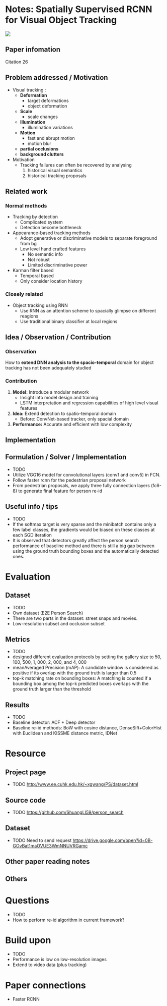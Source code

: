 # Notes: Spatially Supervised RCNN for Visual Object Tracking
![](https://img.shields.io/badge/status-Under_construction-orange.svg?style=flat-square)

## Paper infomation
Citation 26

## Problem addressed / Motivation
 - Visual tracking : 
    - **Deformation**
        - target deformations
        - object deformation
    - **Scale**
        - scale changes
    - **Illumination**
        - illumination variations
    - **Motion**
        - fast and abrupt motion
        - motion blur
    - **partial occlusions**
    - **background clutters**
 - Motivation
    - Tracking failures can often be recovered by analysing
        1. historical visual semantics
        2. historical tracking proposals
    

## Related work
### Normal methods
 - Tracking by detection
    - Complicated system
    - Detection become bottleneck
 - Appearance-based tracking methods
    - Adopt generative or discriminative models to separate foreground from bg
    - Low level hand crafted features
        - No semantic info 
        - Not robust
        - Limited discriminative power
 - Karman filter based
    - Temporal based
    - Only consider location history 
### Closely related
 - Object tracking using RNN
    - Use RNN as an attention scheme to spacially glimpse on different reagions
    - Use traditional binary classifier at local regions 

## Idea / Observation / Contribution
### Observation
How to **extend DNN analysis to the spacio-temporal** domain for object tracking has not been adequately studied
### Contribution
1. **Model:** Introduce a modular network
    - Insight into model design and training
    - LSTM interpretation and regression capabilities of high level visual features
2. **Idea:** Extend detection to spatio-temporal domain
    - Before: ConvNet-based tracker, only spacial domain
3. **Performance:** Accurate and efficient with low complexity


## Implementation
## Formulation / Solver / Implementation
- TODO
- Utilize VGG16 model for convolutional layers (conv1 and conv5) in FCN.
- Follow faster rcnn for the pedestrian proposal network
- From pedestrian proposals, we apply three fully connection layers (fc6-8) to generate final feature for person re-id

## Useful info / tips
- TODO
- If the softmax target is very sparse and the minibatch contains only a few label classes, the gradients would be biased on these classes at each SGD iteration
- It is observed that detectors greatly affect the person search performance of baseline method and there is still a big gap between using the ground truth bounding boxes and the automatically detected ones.

# Evaluation
## Dataset
- TODO
- Own dataset (E2E Person Search)
- There are two parts in the dataset: street snaps and movies.
- Low-resolution subset and occlusion subset

## Metrics
- TODO
- designed different evaluation protocols by setting the gallery size to 50, 100, 500, 1, 000, 2, 000, and 4, 000
- meanAveraged Precision (mAP): A candidate window is considered as positive if its overlap with the ground truth is larger than 0.5
- top-k matching rate on bounding boxes: A matching is counted if a bounding box among the top-k predicted boxes overlaps with the ground truth larger than the threshold

## Results
- TODO
- Baseline detector: ACF + Deep detector
- Baseline re-id methods: BoW with cosine distance, DenseSift+ColorHist with Euclidean and KISSME distance metric, IDNet

# Resource
## Project page
- TODO
http://www.ee.cuhk.edu.hk/~xgwang/PS/dataset.html

## Source code
- TODO
https://github.com/ShuangLI59/person_search

## Dataset
- TODO
Need to send request
https://drive.google.com/open?id=0B-GOvBat1maOVUE3WmNNUVRGamc

## Other paper reading notes

## Others

# Questions
- TODO
- How to perform re-id algorithm in current framework?

# Build upon
- TODO
- Performance is low on low-resolution images
- Extend to video data (plus tracking)

# Paper connections

- Faster RCNN

